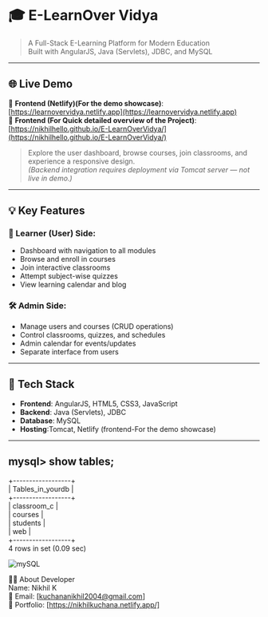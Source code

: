 # 🎓 E-LearnOver Vidya

> A Full-Stack E-Learning Platform for Modern Education  
> Built with AngularJS, Java (Servlets), JDBC, and MySQL

---

## 🌐 Live Demo

🔗 **Frontend (Netlify)(For the demo showcase)**: [https://learnovervidya.netlify.app](https://learnovervidya.netlify.app)                                                   
🔗 **Frontend (For Quick detailed overview of the Project)**: [https://nikhilhello.github.io/E-LearnOverVidya/](https://nikhilhello.github.io/E-LearnOverVidya/)


> Explore the user dashboard, browse courses, join classrooms, and experience a responsive design.  
> *(Backend integration requires deployment via Tomcat server — not live in demo.)*

---

## 💡 Key Features

### 👤 Learner (User) Side:
- Dashboard with navigation to all modules
- Browse and enroll in courses
- Join interactive classrooms
- Attempt subject-wise quizzes
- View learning calendar and blog

### 🛠️ Admin Side:
- Manage users and courses (CRUD operations)
- Control classrooms, quizzes, and schedules
- Admin calendar for events/updates
- Separate interface from users

---

## 🔧 Tech Stack

- **Frontend**: AngularJS, HTML5, CSS3, JavaScript
- **Backend**: Java (Servlets), JDBC
- **Database**: MySQL
- **Hosting**:Tomcat, Netlify (frontend-For the demo showcase)

---

## mysql> show tables;                    
+------------------+                      
| Tables_in_yourdb |                                     
+------------------+                             
| classroom_c      |                            
| courses          |                          
| students         |                    
| web              |                              
+------------------+                                        
4 rows in set (0.09 sec)

![mySQL](https://github.com/user-attachments/assets/885ca161-8250-4222-9bb8-4655e50932db)


🙋‍♂️ About Developer                         
Name: Nikhil K                                  
📧 Email: [kuchananikhil2004@gmail.com]                                        
💼 Portfolio: [https://nikhilkuchana.netlify.app/]
